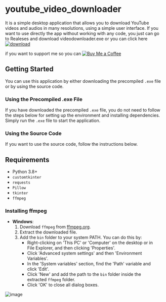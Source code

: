 # youtube_video_downloader

It is a simple desktop application that allows you to download YouTube videos and audios in many resolutions, using a simple user interface.
If you want to use directly the app without working with any code, you just can go to Realeses and download videodownloader.exe or you can click 
here [![download](https://img.shields.io/badge/Download-2.0.0-blue)](https://github.com/khalildim/youtube_downloader/releases/download/v2.0.0/downloader.setup.exe)

if you want to support me so you can [![Buy Me a Coffee](https://www.buymeacoffee.com/assets/img/custom_images/yellow_img.png)](https://buymeacoffee.com/khalil_dim)

## Getting Started

You can use this application by either downloading the precompiled `.exe` file or by using the source code.

### Using the Precompiled .exe File

If you have downloaded the precompiled `.exe` file, you do not need to follow the steps below for setting up the environment and installing dependencies. Simply run the `.exe` file to start the application.

### Using the Source Code

If you want to use the source code, follow the instructions below.

## Requirements

- Python 3.8+
- `customtkinter`
- `requests`
- `Pillow`
- `tkinter`
- `ffmpeg`

### Installing ffmpeg

- **Windows**:
  1. Download `ffmpeg` from [ffmpeg.org](https://ffmpeg.org/download.html).
  2. Extract the downloaded file.
  3. Add the `bin` folder to your system PATH. You can do this by:
     - Right-clicking on 'This PC' or 'Computer' on the desktop or in File Explorer, and then clicking 'Properties'.
     - Click 'Advanced system settings' and then 'Environment Variables'.
     - In the 'System variables' section, find the 'Path' variable and click 'Edit'.
     - Click 'New' and add the path to the `bin` folder inside the extracted `ffmpeg` folder.
     - Click 'OK' to close all dialog boxes.




![image](https://github.com/khalildim/youtube_video_downloader/assets/109803058/cc9b6ad2-046e-4b91-a4be-e894915c80c7)



